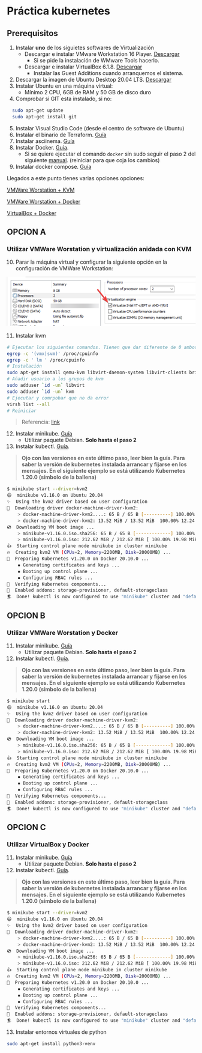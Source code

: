 # Práctica kubernetes

## Prerequisitos

1. Instalar **uno** de los siguietes softwares de Virtualización
    * Descargar e instalar VMware Workstation 16 Player. [Descargar](https://www.vmware.com/es/products/workstation-player/workstation-player-evaluation.html)
        * Si se pide la instalación de WMware Tools hacerlo.
    * Descargar e instalar VirtualBox 6.1.8. [Descargar](https://www.virtualbox.org/wiki/Downloads)
        * Instalar las Guest Additions cuando arranquemos el sistema.
2. Descargar la imagen de Ubuntu Desktop 20.04 LTS. [Descargar](https://releases.ubuntu.com/20.04/)
3. Instalar Ubuntu en una máquina virtual:
   * Mínimo 2 CPU, 6GB de RAM y 50 GB de disco duro   
4. Comprobar si GIT esta instalado, si no:
```bash
  sudo apt-get update
  sudo apt-get install git
```
5. Instalar Visual Studio Code (desde el centro de software de Ubuntu)
6. Instalar el binario de Terraform. [Guía](https://github.com/evtsrc/cloud/blob/main/README.md)
7. Instalar asciinema. [Guía](https://asciinema.org/docs/installation)
8. Instalar Docker. [Guía](https://docs.docker.com/engine/install/ubuntu/).
   * Si se quiere ejecutar el comando `docker` sin sudo seguir el paso 2 del siguiente [manual](https://www.digitalocean.com/community/tutorials/how-to-install-and-use-docker-on-ubuntu-20-04-es). (reiniciar para que coja los cambios)
9. Instalar docker compose. [Guía](https://docs.docker.com/compose/install/)

Llegados a este punto tienes varias opciones opciones:

[VMWare Worstation + KVM](#opcion-a)

[VMWare Worstation + Docker](#opcion-b)

[VirtualBox + Docker](#opcion-c)

## OPCION A

### Utilizar VMWare Worstation y virtualización anidada con KVM

10. Parar la máquina virtual y configurar la siguiente opción en la configuración de VMWare Workstation:
   
   ![alt text](./vmware_conf_1.png "VMWare Configuration")

11. Instalar kvm
```bash
# Ejecutar los siguientes comandos. Tienen que dar diferente de 0 ambos
egrep -c '(vmx|svm)' /proc/cpuinfo
egrep -c ' lm ' /proc/cpuinfo
# Instalación
sudo apt-get install qemu-kvm libvirt-daemon-system libvirt-clients bridge-utils
# Añadir usuario a los grupos de kvm
sudo adduser `id -un` libvirt
sudo adduser `id -un` kvm
# Ejecutar y comrpobar que no da error
virsh list --all
# Reiniciar
```
> Referencia: [link](https://help.ubuntu.com/community/KVM/Installation)

12. Instalar minikube. [Guía](https://minikube.sigs.k8s.io/docs/start/)
    * Utilizar paquete Debian. **Solo hasta el paso 2**
13. Instalar kubectl. [Guía](https://kubernetes.io/docs/tasks/tools/install-kubectl/). 
> **Ojo con las versiones en este último paso, leer bien la guía. 
> Para saber la versión de kubernetes instalada arrancar y fijarse en los mensajes.
> En el siguiente ejemplo se está utilizando Kubernetes 1.20.0 (símbolo de la ballena)** 
```bash
$ minikube start --driver=kvm2
😄  minikube v1.16.0 on Ubuntu 20.04
✨  Using the kvm2 driver based on user configuration
💾  Downloading driver docker-machine-driver-kvm2:
    > docker-machine-driver-kvm2....: 65 B / 65 B [----------] 100.00% ? p/s 0s
    > docker-machine-driver-kvm2: 13.52 MiB / 13.52 MiB  100.00% 12.24 MiB p/s 
💿  Downloading VM boot image ...
    > minikube-v1.16.0.iso.sha256: 65 B / 65 B [-------------] 100.00% ? p/s 0s
    > minikube-v1.16.0.iso: 212.62 MiB / 212.62 MiB [ 100.00% 19.98 MiB p/s 10s
👍  Starting control plane node minikube in cluster minikube
🔥  Creating kvm2 VM (CPUs=2, Memory=2200MB, Disk=20000MB) ...
🐳  Preparing Kubernetes v1.20.0 on Docker 20.10.0 ...
    ▪ Generating certificates and keys ...
    ▪ Booting up control plane ...
    ▪ Configuring RBAC rules ...
🔎  Verifying Kubernetes components...
🌟  Enabled addons: storage-provisioner, default-storageclass
🏄  Done! kubectl is now configured to use "minikube" cluster and "default" namespace by default
```

## OPCION B

### Utilizar VMWare Worstation y Docker

11. Instalar minikube. [Guía](https://minikube.sigs.k8s.io/docs/start/)
    * Utilizar paquete Debian. **Solo hasta el paso 2**
12. Instalar kubectl. [Guía](https://kubernetes.io/docs/tasks/tools/install-kubectl/). 
> **Ojo con las versiones en este último paso, leer bien la guía. 
> Para saber la versión de kubernetes instalada arrancar y fijarse en los mensajes.
> En el siguiente ejemplo se está utilizando Kubernetes 1.20.0 (símbolo de la ballena)** 
```bash
$ minikube start
😄  minikube v1.16.0 on Ubuntu 20.04
✨  Using the kvm2 driver based on user configuration
💾  Downloading driver docker-machine-driver-kvm2:
    > docker-machine-driver-kvm2....: 65 B / 65 B [----------] 100.00% ? p/s 0s
    > docker-machine-driver-kvm2: 13.52 MiB / 13.52 MiB  100.00% 12.24 MiB p/s 
💿  Downloading VM boot image ...
    > minikube-v1.16.0.iso.sha256: 65 B / 65 B [-------------] 100.00% ? p/s 0s
    > minikube-v1.16.0.iso: 212.62 MiB / 212.62 MiB [ 100.00% 19.98 MiB p/s 10s
👍  Starting control plane node minikube in cluster minikube
🔥  Creating kvm2 VM (CPUs=2, Memory=2200MB, Disk=20000MB) ...
🐳  Preparing Kubernetes v1.20.0 on Docker 20.10.0 ...
    ▪ Generating certificates and keys ...
    ▪ Booting up control plane ...
    ▪ Configuring RBAC rules ...
🔎  Verifying Kubernetes components...
🌟  Enabled addons: storage-provisioner, default-storageclass
🏄  Done! kubectl is now configured to use "minikube" cluster and "default" namespace by default
```


## OPCION C

### Utilizar VirtualBox y Docker

11. Instalar minikube. [Guía](https://minikube.sigs.k8s.io/docs/start/)
    * Utilizar paquete Debian. **Solo hasta el paso 2**
12. Instalar kubectl. [Guía](https://kubernetes.io/docs/tasks/tools/install-kubectl/). 
> **Ojo con las versiones en este último paso, leer bien la guía. 
> Para saber la versión de kubernetes instalada arrancar y fijarse en los mensajes.
> En el siguiente ejemplo se está utilizando Kubernetes 1.20.0 (símbolo de la ballena)** 
```bash
$ minikube start --driver=kvm2
😄  minikube v1.16.0 on Ubuntu 20.04
✨  Using the kvm2 driver based on user configuration
💾  Downloading driver docker-machine-driver-kvm2:
    > docker-machine-driver-kvm2....: 65 B / 65 B [----------] 100.00% ? p/s 0s
    > docker-machine-driver-kvm2: 13.52 MiB / 13.52 MiB  100.00% 12.24 MiB p/s 
💿  Downloading VM boot image ...
    > minikube-v1.16.0.iso.sha256: 65 B / 65 B [-------------] 100.00% ? p/s 0s
    > minikube-v1.16.0.iso: 212.62 MiB / 212.62 MiB [ 100.00% 19.98 MiB p/s 10s
👍  Starting control plane node minikube in cluster minikube
🔥  Creating kvm2 VM (CPUs=2, Memory=2200MB, Disk=20000MB) ...
🐳  Preparing Kubernetes v1.20.0 on Docker 20.10.0 ...
    ▪ Generating certificates and keys ...
    ▪ Booting up control plane ...
    ▪ Configuring RBAC rules ...
🔎  Verifying Kubernetes components...
🌟  Enabled addons: storage-provisioner, default-storageclass
🏄  Done! kubectl is now configured to use "minikube" cluster and "default" namespace by default
```

13. Instalar entornos virtuales de python 

```bash
sudo apt-get install python3-venv
```